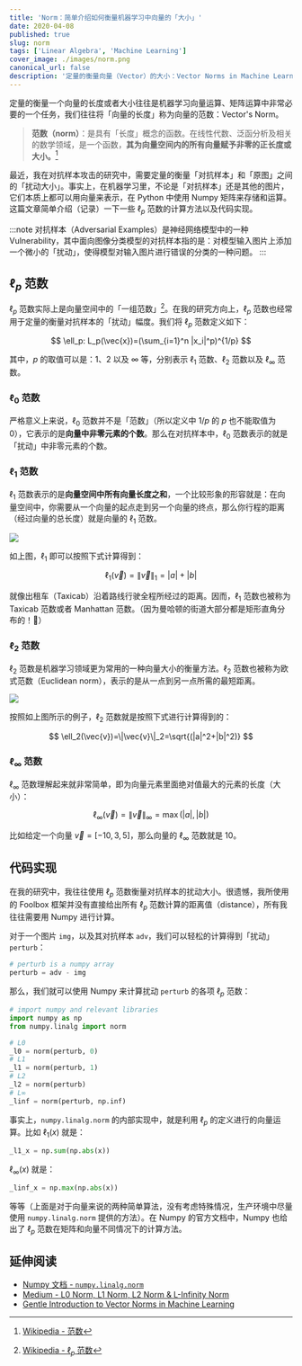 ```yaml
---
title: 'Norm：简单介绍如何衡量机器学习中向量的「大小」'
date: 2020-04-08
published: true
slug: norm
tags: ['Linear Algebra', 'Machine Learning']
cover_image: ./images/norm.png
canonical_url: false
description: '定量的衡量向量（Vector）的大小：Vector Norms in Machine Learning'
---
```


定量的衡量一个向量的长度或者大小往往是机器学习向量运算、矩阵运算中非常必要的一个任务，我们往往将「向量的长度」称为向量的范数：Vector's Norm。

> **范数（norm）**：是具有「长度」概念的函数。在线性代数、泛函分析及相关的数学领域，是一个函数，**其为向量空间内的所有向量赋予非零的正长度或大小。**[^1]

最近，我在对抗样本攻击的研究中，需要定量的衡量「对抗样本」和「原图」之间的「扰动大小」。事实上，在机器学习里，不论是「对抗样本」还是其他的图片，它们本质上都可以用向量来表示，在 Python 中使用 Numpy 矩阵来存储和运算。这篇文章简单介绍（记录）一下一些 $\ell_p$ 范数的计算方法以及代码实现。

:::note
对抗样本（Adversarial Examples）是神经网络模型中的一种 Vulnerability，其中面向图像分类模型的对抗样本指的是：对模型输入图片上添加一个微小的「扰动」，使得模型对输入图片进行错误的分类的一种问题。
:::

## $\ell_p$ 范数

$\ell_p$ 范数实际上是向量空间中的「一组范数」[^2]。在我的研究方向上，$\ell_p$ 范数也经常用于定量的衡量对抗样本的「扰动」幅度。我们将 $\ell_p$ 范数定义如下：

$$
\ell_p: L_p(\vec{x})=(\sum_{i=1}^n |x_i|^p)^{1/p}
$$

其中，$p$ 的取值可以是：$1$、$2$ 以及 $\infty$ 等，分别表示 $\ell_1$ 范数、$\ell_2$ 范数以及 $\ell_{\infty}$ 范数。

### $\ell_0$ 范数

严格意义上来说，$\ell_0$ 范数并不是「范数」（所以定义中 $1/p$ 的 $p$ 也不能取值为 0），它表示的是**向量中非零元素的个数**。那么在对抗样本中，$\ell_0$ 范数表示的就是「扰动」中非零元素的个数。

### $\ell_1$ 范数

$\ell_1$ 范数表示的是**向量空间中所有向量长度之和**，一个比较形象的形容就是：在向量空间中，你需要从一个向量的起点走到另一个向量的终点，那么你行程的距离（经过向量的总长度）就是向量的 $\ell_1$ 范数。

![](https://i.loli.net/2020/04/08/NQqdGomf1PrR7UD.png)

如上图，$\ell_1$ 即可以按照下式计算得到：

$$
\ell_1(\vec{v})=\|\vec{v}\|_1=|a|+|b|
$$

就像出租车（Taxicab）沿着路线行驶全程所经过的距离。因而，$\ell_1$ 范数也被称为 Taxicab 范数或者 Manhattan 范数。（因为曼哈顿的街道大部分都是矩形直角分布的！🤣）

### $\ell_2$ 范数

$\ell_2$ 范数是机器学习领域更为常用的一种向量大小的衡量方法。$\ell_2$ 范数也被称为欧式范数（Euclidean norm），表示的是从一点到另一点所需的最短距离。

![](https://i.loli.net/2020/04/08/XdCtymrcuBiPqpf.png)

按照如上图所示的例子，$\ell_2$ 范数就是按照下式进行计算得到的：

$$
\ell_2(\vec{v})=\|\vec{v}\|_2=\sqrt{(|a|^2+|b|^2)}
$$

### $\ell_\infty$ 范数

$\ell_\infty$ 范数理解起来就非常简单，即为向量元素里面绝对值最大的元素的长度（大小）：

$$
\ell_\infty(\vec{v})=\|\vec{v}\|_\infty=\max(|a|,|b|)
$$

比如给定一个向量 $\vec{v}=[-10,3,5]$，那么向量的 $\ell_\infty$ 范数就是 $10$。

## 代码实现

在我的研究中，我往往使用 $\ell_p$ 范数衡量对抗样本的扰动大小。很遗憾，我所使用的 Foolbox 框架并没有直接给出所有 $\ell_p$ 范数计算的距离值（distance），所有我往往需要用 Numpy 进行计算。

对于一个图片 `img`，以及其对抗样本 `adv`，我们可以轻松的计算得到「扰动」`perturb`：

```python
# perturb is a numpy array
perturb = adv - img
```

那么，我们就可以使用 Numpy 来计算扰动 `perturb` 的各项 $\ell_p$ 范数：

```python
# import numpy and relevant libraries
import numpy as np
from numpy.linalg import norm

# L0
_l0 = norm(perturb, 0)
# L1
_l1 = norm(perturb, 1)
# L2
_l2 = norm(perturb)
# L∞
_linf = norm(perturb, np.inf)
```

事实上，`numpy.linalg.norm` 的内部实现中，就是利用 $\ell_p$ 的定义进行的向量运算。比如 $\ell_1(x)$ 就是：

```python
_l1_x = np.sum(np.abs(x))
```

$\ell_\infty(x)$ 就是：

```python
_linf_x = np.max(np.abs(x))
```

等等（上面是对于向量来说的两种简单算法，没有考虑特殊情况，生产环境中尽量使用 `numpy.linalg.norm` 提供的方法）。在 Numpy 的官方文档中，Numpy 也给出了 $\ell_p$ 范数在矩阵和向量不同情况下的计算方法。

## 延伸阅读

- [Numpy 文档 - `numpy.linalg.norm`](https://docs.scipy.org/doc/numpy/reference/generated/numpy.linalg.norm.html)
- [Medium - L0 Norm, L1 Norm, L2 Norm & L-Infinity Norm](https://medium.com/@montjoile/l0-norm-l1-norm-l2-norm-l-infinity-norm-7a7d18a4f40c)
- [Gentle Introduction to Vector Norms in Machine Learning](https://machinelearningmastery.com/vector-norms-machine-learning/)

[^1]: [Wikipedia - 范数](https://zh.wikipedia.org/wiki/%E8%8C%83%E6%95%B0)
[^2]: [Wikipedia - $\ell_p$ 范数](https://zh.wikipedia.org/wiki/Lp%E8%8C%83%E6%95%B0)

